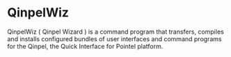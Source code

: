 # QinpelWiz

QinpelWiz ( Qinpel Wizard ) is a command program that transfers, compiles and installs configured bundles of user interfaces and command programs for the Qinpel, the Quick Interface for Pointel platform.
